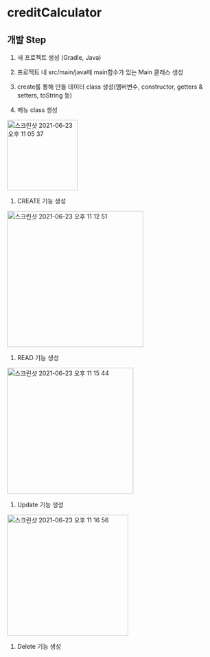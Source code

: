 # creditCalculator


## 개발 Step
1. 새 프로젝트 생성 (Gradle, Java)
1. 프로젝트 내 src/main/java에 main함수가 있는 Main 클래스 생성

1. create를 통해 만들 데이터 class 생성(멤버변수, constructor, getters & setters, toString 등)

1. 메뉴 class 생성
<img width="164" alt="스크린샷 2021-06-23 오후 11 05 37" src="https://user-images.githubusercontent.com/47955992/123110960-86a3a380-d477-11eb-883b-6531604fc12d.png">

  1. CREATE 기능 생성
  <img width="317" alt="스크린샷 2021-06-23 오후 11 12 51" src="https://user-images.githubusercontent.com/47955992/123112266-89eb5f00-d478-11eb-9179-d5d257282873.png">
  
  1. READ 기능 생성
   <img width="294" alt="스크린샷 2021-06-23 오후 11 15 44" src="https://user-images.githubusercontent.com/47955992/123112758-f2d2d700-d478-11eb-9bba-859643f0098b.png">
  
  1. Update 기능 생성
   <img width="282" alt="스크린샷 2021-06-23 오후 11 16 56" src="https://user-images.githubusercontent.com/47955992/123112947-1d249480-d479-11eb-83a9-5e4ba2309195.png">

  1. Delete 기능 생성
